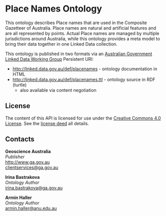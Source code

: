 # Place Names Ontology
This ontology describes Place names that are used in the Composite Gazetteer of Australia. Place names are natural and artificial features and are all represented by points. Actual Place names are managed by multiple jurisdictions around Australia, while this ontology provides a meta model to bring their data together in one Linked Data collection.

This ontology is published in two formats via an [Australian Government Linked Data Working Group](http://www.linked.data.gov.au) Persistent URI:
  * <http://linked.data.gov.au/def/placenames> - ontology documentation in HTML
  * <http://linked.data.gov.au/def/placenames.ttl> - ontology source in RDF (turtle)
    * also available via content negotiation

## License
The content of this API is licensed for use under the [Creative Commons 4.0 License](https://creativecommons.org/licenses/by/4.0/). See the [license deed](LICENSE) all details.


## Contacts
**Geoscience Australia**  
*Publisher*  
<http://www.ga.gov.au>  
<clientservices@ga.gov.au>  

**Irina Bastrakova**  
*Ontology Author*  
<irina.bastrakova@ga.gov.au>  

**Armin Haller**  
*Ontology Author*  
<armin.haller@anu.edu.au>  

